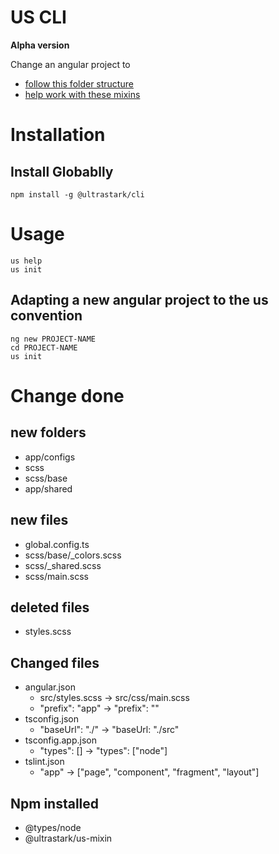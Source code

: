 # US CLI
**Alpha version**

Change an angular project to
-  [follow this folder structure](https://github.com/rbalet/us-folder-structure)
- [help work with these mixins](https://github.com/ultrastark/us-mixin)

# Installation

## Install Globablly

```
npm install -g @ultrastark/cli
```

# Usage

```
us help
us init
```

## Adapting a new angular project to the us convention
```
ng new PROJECT-NAME
cd PROJECT-NAME
us init
```

# Change done
## new folders
-  app/configs
-  scss
-  scss/base
-  app/shared

## new files
-  global.config.ts
-  scss/base/_colors.scss
-  scss/_shared.scss
-  scss/main.scss

## deleted files
-  styles.scss

## Changed files
-  angular.json
   -  src/styles.scss -> src/css/main.scss
   -  "prefix": "app" -> "prefix": ""
-  tsconfig.json
   -  "baseUrl": "./" -> "baseUrl: "./src"
-  tsconfig.app.json
   -  "types": [] -> "types": ["node"]
-  tslint.json
   -  "app" -> ["page", "component", "fragment", "layout"]

## Npm installed
- @types/node
- @ultrastark/us-mixin
